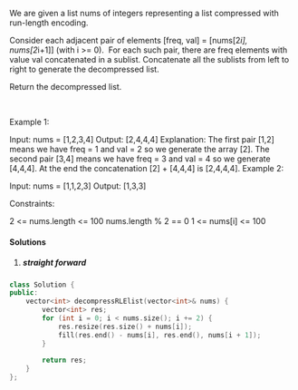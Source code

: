 We are given a list nums of integers representing a list compressed with run-length encoding.

Consider each adjacent pair of elements [freq, val] = [nums[2*i], nums[2*i+1]] (with i >= 0).  For each such pair, there are freq elements with value val concatenated in a sublist. Concatenate all the sublists from left to right to generate the decompressed list.

Return the decompressed list.

 

Example 1:

Input: nums = [1,2,3,4]
Output: [2,4,4,4]
Explanation: The first pair [1,2] means we have freq = 1 and val = 2 so we generate the array [2].
The second pair [3,4] means we have freq = 3 and val = 4 so we generate [4,4,4].
At the end the concatenation [2] + [4,4,4] is [2,4,4,4].
Example 2:

Input: nums = [1,1,2,3]
Output: [1,3,3]
 

Constraints:

2 <= nums.length <= 100
nums.length % 2 == 0
1 <= nums[i] <= 100

#### Solutions

1. ##### straight forward

```cpp
class Solution {
public:
    vector<int> decompressRLElist(vector<int>& nums) {
        vector<int> res;
        for (int i = 0; i < nums.size(); i += 2) {
            res.resize(res.size() + nums[i]);
            fill(res.end() - nums[i], res.end(), nums[i + 1]);
        }
        
        return res;
    }
};
```